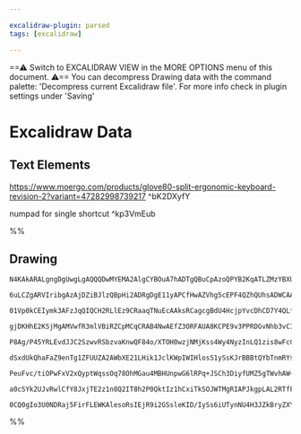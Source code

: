 ```yaml
---

excalidraw-plugin: parsed
tags: [excalidraw]

---
```

==⚠  Switch to EXCALIDRAW VIEW in the MORE OPTIONS menu of this document. ⚠== You can decompress Drawing data with the command palette: 'Decompress current Excalidraw file'. For more info check in plugin settings under 'Saving'


# Excalidraw Data
## Text Elements
https://www.moergo.com/products/glove80-split-ergonomic-keyboard-revision-2?variant=47282998739217 ^bK2DXyfY

numpad for single shortcut ^kp3VmEub

%%
## Drawing
```compressed-json
N4KAkARALgngDgUwgLgAQQQDwMYEMA2AlgCYBOuA7hADTgQBuCpAzoQPYB2KqATLZMzYBXUtiRoIACyhQ4zZAHoFAc0JRJQgEYA6bGwC2CgF7N6hbEcK4OCtptbErHALRY8RMpWdx8Q1TdIEfARcZgRmBShcZQUebTiANho6IIR9BA4oZm4AbXAwUDAi6HhxdCgsKGSiyEYWdi40AGYAdn5iutZOADlOMW4ARgAWAZ4BgAYE8ab2yEIOYixuCFwB

6uLCZgARVIribgAzAjDZiBJlzQBpHi2ADRgDgE11yAPCfHwAZVhg5cEPF4QZhQUhsADWCAA6iR1Nw+PkBCDwQhvjBfhJ/udTqC/JIOOFsmgBqc2HBcNg1DBBuNxqdrMp0ahaQiIJhuM4ABw8DnxFoATgArCNxgMBQkeALTlS0M4mgMBvEBS0OaNJSzgaCIQBhNj4NikZYAYgGCBNJsBmnJYOUOIWOr1BokIOszDJgUygIoMMk3BaTXG2gFAr54y5

01Vp0kCEIymk3AFzJqQIQCH2RLlEz9CRaaqTNuEcAAksRCagcgBdU4HcjpYvcDhCD7Y4QLfHMUsNpsszQt4gAUWC6UypYrpyEcGIuD2gxaYz5CQ5AqaQxa8tORA4YOW0lk8iUFAP2n0bCYyjYugMCjgoOIQmwWRUesYHPGzldRCgrlIZ44BnMzghGAe1wUhiGcQIzC6FweAAfnoECnCgABeFduR4Pk+Q5P0+TGFpAT1bAITTVAjnwE4WQOTgoE+Q

gjDKHhE2KSjMgAMVwfR3mlVBiRZCpMCqCRAB4NwAEfZ3ORFAUA8KCPE9v3PPRDGvNhb3vCIGTYZ9X3fNQvx/P9sAAhAgLYECwIAHQ4CDNgaZxYPg0hEJQ2cuQwrCmhwgY8OxSgABVKm3GRxP3Q9j1PeTLyUlSH3UzS3x8HSwt/DiDMA4DQPAhBIJsuyEOsZDUJczDsNwwE+KgABBIhlEadBggOKpTjqKBzAISqYxq6BSUBPRMlweYmDrNBO3wEkH

P8Ag/P45YRLEvdJJC2SzwvRSbzvaKnwQF84o/XTOH0wzjNMjKss4Wy4NyzInLQ1zis8wFcCEKA2AAJXCWiylI8ikw3BAAAlo1jATuMVfIAF92kKDZiIgME4CaAA1fQ+y0UrSmWMrATZGUuR5XNii42zxiGbQmg5bMBiwvHIC9YhYTQHhxUDYMc2XTz50pyMAbjemqZWDgGTKRjEU1BB7X1I0zVNJBTktQj8yEO1dXFp1yA4V0QIyBqKPeL4fjKIF

dSxdUkQhaFaZ9enTg1ZFUUZA2AWbXE21LHik1JclKWpIWIHlosS1ySsKJrBBBtQYbTnmRYsfQXAeEBW1iGd+tGxG9UU2IsYmgFDkhiaJpuUapgoO4KZC/qHo+no4Ys54Fohh4IYI+2XZU0OY4EBl3sBzSTWOxTscJynVuiVnCUMKGGlw3XeYtyG/uWQIoi27IjveP8iQG30MliBI/VUFYfngn3yR9SgbBHvj3z1/QTft930h9/mAXj9P8+taTZjq

PeuFvc/tiOPwFxV2xQyptWqssOq78OhMGau4MBHUnpwG6lRPq+JSCh3DiyfUMZ5gTWvhAW+uAd6UQfgfZ+zAT6kDPhfOkj0XpvTotwEEQhV7fX6v9GM3NgYSjBuAQOkBcBwDgN8Ie3BIbQCjOkCBnCoEMEIAgCgAAhK08tFYOiNAcTRWj1gQHPqQd0UBCwVH0N8EWYtHToGNFLc07RdEiAMUYtIyi5YJ3MejVW6sDE6L0Q44xLEda231pifYtifG

a0cSYk2UJvRwlCfY8JxjTE2z1n8Q2IT8h2P0QktIz1hCxiTkSOJWTMgRIAPJkgpLAL2RTfFpBYlRf+nFBg1OyfoepmQaKMPpoxTJtT9CTQqlVDqkDvHxJKYkqIVDyr6LYBQKMRDk5dmKGE8ZaQ+wLGmaCOZIRoYgS2To5g2BQQfFuNwPka4MmHOOfgZ4zR5zaFGByEM4o8YQCMGwAwYiWTwV8PRMGLTVn6FyQrROBJlgJx0TaEgnSyiYOKFC4gbi

0CQ0gIo3U0NDRaj5FirFLEWKAlesoRsIEjR9i2GSsleKID/IySs6iUTynNU4H3JZkBryZXYEIZgABxByxAYWLNTkxYOr0FhMCfl8pMGRcCaGCMRZhrDllECQWgBVpwODsTKGqrBj0fpMNICwmlxQ7AACsECqU+BquAABZZSCB1kyrlcvMI4BwZ0DeMEUswBQYgFBkAA=
```
%%